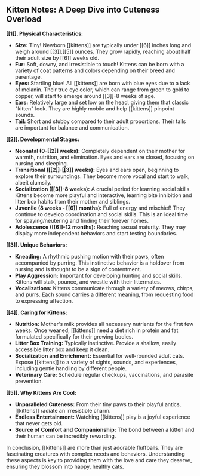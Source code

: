 ## Kitten Notes: A Deep Dive into Cuteness Overload 

**[[1]]. Physical Characteristics:**

* **Size:** Tiny!  Newborn [[kittens]] are typically under [[6]] inches long and weigh around [[3]].[[5]] ounces. They grow rapidly, reaching about half their adult size by [[6]] weeks old.
* **Fur:** Soft, downy, and irresistible to touch! Kittens can be born with a variety of coat patterns and colors depending on their breed and parentage.
* **Eyes:**  Startling blue! All [[kittens]] are born with blue eyes due to a lack of melanin. Their true eye color, which can range from green to gold to copper, will start to emerge around [[3]]-8 weeks of age.
* **Ears:** Relatively large and set low on the head, giving them that classic "kitten" look. They are highly mobile and help [[kittens]] pinpoint sounds. 
* **Tail:**  Short and stubby compared to their adult proportions. Their tails are important for balance and communication.

**[[2]].  Developmental Stages:**

* **Neonatal (0-[[2]] weeks):** Completely dependent on their mother for warmth, nutrition, and elimination.  Eyes and ears are closed, focusing on nursing and sleeping.
* **Transitional ([[2]]-[[3]] weeks):**  Eyes and ears open, beginning to explore their surroundings. They become more vocal and start to walk, albeit clumsily.  
* **Socialization ([[3]]-8 weeks):** A crucial period for learning social skills. Kittens become more playful and interactive, learning bite inhibition and litter box habits from their mother and siblings. 
* **Juvenile (8 weeks - [[6]] months):**  Full of energy and mischief!  They continue to develop coordination and social skills. This is an ideal time for spaying/neutering and finding their forever homes. 
* **Adolescence ([[6]]-12 months):** Reaching sexual maturity.  They may display more independent behaviors and start testing boundaries. 

**[[3]].  Unique Behaviors:**

* **Kneading:** A rhythmic pushing motion with their paws, often accompanied by purring. This instinctive behavior is a holdover from nursing and is thought to be a sign of contentment. 
* **Play Aggression:**  Important for developing hunting and social skills.  Kittens will stalk, pounce, and wrestle with their littermates. 
* **Vocalizations:**  Kittens communicate through a variety of meows, chirps, and purrs. Each sound carries a different meaning, from requesting food to expressing affection.

**[[4]]. Caring for Kittens:**

* **Nutrition:**  Mother's milk provides all necessary nutrients for the first few weeks.  Once weaned, [[kittens]] need a diet rich in protein and fat formulated specifically for their growing bodies. 
* **Litter Box Training:** Typically instinctive. Provide a shallow, easily accessible litter box and keep it clean. 
* **Socialization and Enrichment:**  Essential for well-rounded adult cats.  Expose [[kittens]] to a variety of sights, sounds, and experiences, including gentle handling by different people. 
* **Veterinary Care:**  Schedule regular checkups, vaccinations, and parasite prevention.  

**[[5]].  Why Kittens Are Cool:**

* **Unparalleled Cuteness:**  From their tiny paws to their playful antics, [[kittens]] radiate an irresistible charm. 
* **Endless Entertainment:** Watching [[kittens]] play is a joyful experience that never gets old. 
* **Source of Comfort and Companionship:**  The bond between a kitten and their human can be incredibly rewarding. 

In conclusion, [[kittens]] are more than just adorable fluffballs.  They are fascinating creatures with complex needs and behaviors. Understanding these aspects is key to providing them with the love and care they deserve,  ensuring they blossom into happy, healthy cats. 
